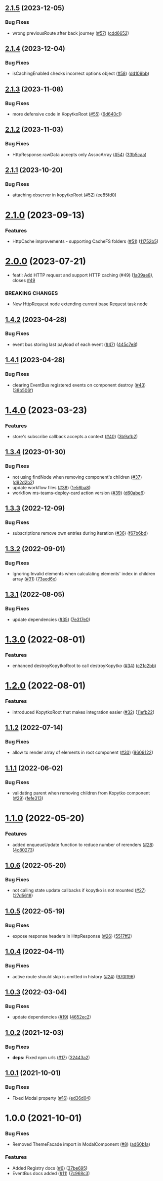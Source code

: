 ## [2.1.5](https://github.com/getndazn/kopytko-framework/compare/v2.1.4...v2.1.5) (2023-12-05)


### Bug Fixes

* wrong previousRoute after back journey ([#57](https://github.com/getndazn/kopytko-framework/issues/57)) ([cdd6652](https://github.com/getndazn/kopytko-framework/commit/cdd6652db8f85b020ffb734b8d51203f87c06493))

## [2.1.4](https://github.com/getndazn/kopytko-framework/compare/v2.1.3...v2.1.4) (2023-12-04)


### Bug Fixes

* isCachingEnabled checks incorrect options object ([#58](https://github.com/getndazn/kopytko-framework/issues/58)) ([dd109bb](https://github.com/getndazn/kopytko-framework/commit/dd109bbf0159487a119d3b4822c7b60859e05732))

## [2.1.3](https://github.com/getndazn/kopytko-framework/compare/v2.1.2...v2.1.3) (2023-11-08)


### Bug Fixes

* more defensive code in KopytkoRoot ([#55](https://github.com/getndazn/kopytko-framework/issues/55)) ([6d640c1](https://github.com/getndazn/kopytko-framework/commit/6d640c12a28abdda69b86db92ee083c3f2494b3c))

## [2.1.2](https://github.com/getndazn/kopytko-framework/compare/v2.1.1...v2.1.2) (2023-11-03)


### Bug Fixes

* HttpResponse.rawData accepts only AssocArray ([#54](https://github.com/getndazn/kopytko-framework/issues/54)) ([33b5caa](https://github.com/getndazn/kopytko-framework/commit/33b5caa2df3d3ccb442049c824067146876629fa))

## [2.1.1](https://github.com/getndazn/kopytko-framework/compare/v2.1.0...v2.1.1) (2023-10-20)


### Bug Fixes

* attaching observer in kopytkoRoot ([#52](https://github.com/getndazn/kopytko-framework/issues/52)) ([ee85fd0](https://github.com/getndazn/kopytko-framework/commit/ee85fd03e5bd8aab91f089e925f5e64197965974))

# [2.1.0](https://github.com/getndazn/kopytko-framework/compare/v2.0.0...v2.1.0) (2023-09-13)


### Features

* HttpCache improvements - supporting CacheFS folders ([#51](https://github.com/getndazn/kopytko-framework/issues/51)) ([11752b5](https://github.com/getndazn/kopytko-framework/commit/11752b5bbcde4864ac44c49a66f38c34758d7a56))

# [2.0.0](https://github.com/getndazn/kopytko-framework/compare/v1.4.2...v2.0.0) (2023-07-21)


* feat!: Add HTTP request and support HTTP caching (#49) ([1a09ae8](https://github.com/getndazn/kopytko-framework/commit/1a09ae8e4b765dabe45136d60c45874eb7c9ebb4)), closes [#49](https://github.com/getndazn/kopytko-framework/issues/49)


### BREAKING CHANGES

* New HttpRequest node extending current base Request task node

## [1.4.2](https://github.com/getndazn/kopytko-framework/compare/v1.4.1...v1.4.2) (2023-04-28)


### Bug Fixes

* event bus storing last payload of each event ([#47](https://github.com/getndazn/kopytko-framework/issues/47)) ([445c7e8](https://github.com/getndazn/kopytko-framework/commit/445c7e88238c1102d23cc3d116f394ed5ed4ccae))

## [1.4.1](https://github.com/getndazn/kopytko-framework/compare/v1.4.0...v1.4.1) (2023-04-28)


### Bug Fixes

* clearing EventBus registered events on component destroy ([#43](https://github.com/getndazn/kopytko-framework/issues/43)) ([38b506f](https://github.com/getndazn/kopytko-framework/commit/38b506fd79207e57d73b4572d5074a847136159f))

# [1.4.0](https://github.com/getndazn/kopytko-framework/compare/v1.3.4...v1.4.0) (2023-03-23)


### Features

* store's subscribe callback accepts a context ([#40](https://github.com/getndazn/kopytko-framework/issues/40)) ([3b9afb2](https://github.com/getndazn/kopytko-framework/commit/3b9afb2777ee3dd896147aa7043ea8a511e0845f))

## [1.3.4](https://github.com/getndazn/kopytko-framework/compare/v1.3.3...v1.3.4) (2023-01-30)


### Bug Fixes

* not using findNode when removing component's children ([#37](https://github.com/getndazn/kopytko-framework/issues/37)) ([d82d2b2](https://github.com/getndazn/kopytko-framework/commit/d82d2b2ef4fa4b99dcbcb475feaf0ed6a4c3f4d3))
* update workflow files ([#38](https://github.com/getndazn/kopytko-framework/issues/38)) ([1e56ba8](https://github.com/getndazn/kopytko-framework/commit/1e56ba8a90942890b3c46f1e5f5264016940aed5))
* workflow ms-teams-deploy-card action version ([#39](https://github.com/getndazn/kopytko-framework/issues/39)) ([d60abe6](https://github.com/getndazn/kopytko-framework/commit/d60abe6e82942fa1373d0be3399c605a5ebcacad))

## [1.3.3](https://github.com/getndazn/kopytko-framework/compare/v1.3.2...v1.3.3) (2022-12-09)


### Bug Fixes

* subscriptions remove own entries during iteration ([#36](https://github.com/getndazn/kopytko-framework/issues/36)) ([f67b6bd](https://github.com/getndazn/kopytko-framework/commit/f67b6bd5b209bb4ef2aa830b830162ee308a41ce))

## [1.3.2](https://github.com/getndazn/kopytko-framework/compare/v1.3.1...v1.3.2) (2022-09-01)


### Bug Fixes

* Ignoring Invalid elements when calculating elements' index in children array ([#31](https://github.com/getndazn/kopytko-framework/issues/31)) ([73aed6e](https://github.com/getndazn/kopytko-framework/commit/73aed6e2e7ba38b946c81fe18ceecf414f7bbcf2))

## [1.3.1](https://github.com/getndazn/kopytko-framework/compare/v1.3.0...v1.3.1) (2022-08-05)


### Bug Fixes

* update dependencies ([#35](https://github.com/getndazn/kopytko-framework/issues/35)) ([7e317e0](https://github.com/getndazn/kopytko-framework/commit/7e317e0850cec411832318bf1491c8375c219cad))

# [1.3.0](https://github.com/getndazn/kopytko-framework/compare/v1.2.0...v1.3.0) (2022-08-01)


### Features

* enhanced destroyKopytkoRoot to call destroyKopytko ([#34](https://github.com/getndazn/kopytko-framework/issues/34)) ([c21c2bb](https://github.com/getndazn/kopytko-framework/commit/c21c2bb61bae0f165d2a68341aa1cfb75d13a6b8))

# [1.2.0](https://github.com/getndazn/kopytko-framework/compare/v1.1.2...v1.2.0) (2022-08-01)


### Features

* introduced KopytkoRoot that makes integration easier ([#32](https://github.com/getndazn/kopytko-framework/issues/32)) ([11efb22](https://github.com/getndazn/kopytko-framework/commit/11efb228d1e75d0020e1279f61ef1075dcc0f3e4))

## [1.1.2](https://github.com/getndazn/kopytko-framework/compare/v1.1.1...v1.1.2) (2022-07-14)


### Bug Fixes

* allow to render array of elements in root component ([#30](https://github.com/getndazn/kopytko-framework/issues/30)) ([8609122](https://github.com/getndazn/kopytko-framework/commit/8609122e3008009802eaa1865f5ee7756392afa3))

## [1.1.1](https://github.com/getndazn/kopytko-framework/compare/v1.1.0...v1.1.1) (2022-06-02)


### Bug Fixes

* validating parent when removing children from Kopytko component ([#29](https://github.com/getndazn/kopytko-framework/issues/29)) ([fefe313](https://github.com/getndazn/kopytko-framework/commit/fefe31360aa3d90ab7f97ecd5ac422530fe9351e))

# [1.1.0](https://github.com/getndazn/kopytko-framework/compare/v1.0.6...v1.1.0) (2022-05-20)


### Features

* added enqueueUpdate function to reduce number of rerenders ([#28](https://github.com/getndazn/kopytko-framework/issues/28)) ([4c80273](https://github.com/getndazn/kopytko-framework/commit/4c80273af7c20ded4bc41cdb94647142b209695f))

## [1.0.6](https://github.com/getndazn/kopytko-framework/compare/v1.0.5...v1.0.6) (2022-05-20)


### Bug Fixes

* not calling state update callbacks if kopytko is not mounted ([#27](https://github.com/getndazn/kopytko-framework/issues/27)) ([27d5618](https://github.com/getndazn/kopytko-framework/commit/27d5618909e7fd266db71e88acfa63071b037921))

## [1.0.5](https://github.com/getndazn/kopytko-framework/compare/v1.0.4...v1.0.5) (2022-05-19)


### Bug Fixes

* expose response headers in HttpResponse ([#26](https://github.com/getndazn/kopytko-framework/issues/26)) ([5517ff2](https://github.com/getndazn/kopytko-framework/commit/5517ff2eaff9d11a8d81ada9ea390288eb049d15))

## [1.0.4](https://github.com/getndazn/kopytko-framework/compare/v1.0.3...v1.0.4) (2022-04-11)


### Bug Fixes

* active route should skip is omitted in history ([#24](https://github.com/getndazn/kopytko-framework/issues/24)) ([970ff96](https://github.com/getndazn/kopytko-framework/commit/970ff9662376a909f1018b452a04b4cf5378a446))

## [1.0.3](https://github.com/getndazn/kopytko-framework/compare/v1.0.2...v1.0.3) (2022-03-04)


### Bug Fixes

* update dependencies ([#19](https://github.com/getndazn/kopytko-framework/issues/19)) ([4652ec2](https://github.com/getndazn/kopytko-framework/commit/4652ec2201292083b8202acb624674de8cd8275e))

## [1.0.2](https://github.com/getndazn/kopytko-framework/compare/v1.0.1...v1.0.2) (2021-12-03)


### Bug Fixes

* **deps:** Fixed npm urls ([#17](https://github.com/getndazn/kopytko-framework/issues/17)) ([32443a2](https://github.com/getndazn/kopytko-framework/commit/32443a2eb3973640fd2315dcf85b6abc1d54e2d3))

## [1.0.1](https://github.com/getndazn/kopytko-framework/compare/v1.0.0...v1.0.1) (2021-10-01)


### Bug Fixes

* Fixed Modal property ([#16](https://github.com/getndazn/kopytko-framework/issues/16)) ([ed36d04](https://github.com/getndazn/kopytko-framework/commit/ed36d04379b859afaa9411769554ee0ef2b3cd08))

# 1.0.0 (2021-10-01)


### Bug Fixes

* Removed ThemeFacade import in ModalComponent ([#8](https://github.com/getndazn/kopytko-framework/issues/8)) ([ad60b1a](https://github.com/getndazn/kopytko-framework/commit/ad60b1a3ad2d0ee77c21d83a92f8b34a62c30e78))


### Features

* Added Registry docs ([#6](https://github.com/getndazn/kopytko-framework/issues/6)) ([37be695](https://github.com/getndazn/kopytko-framework/commit/37be69596e900ef898f671435fd1311387702b72))
* EventBus docs added ([#11](https://github.com/getndazn/kopytko-framework/issues/11)) ([7c968c3](https://github.com/getndazn/kopytko-framework/commit/7c968c3ef3e53b499543ba5ef5bda733798d8363))
